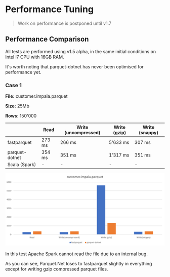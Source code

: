 # Performance Tuning

> Work on performance is postponed until v1.7

## Performance Comparison

All tests are performed using v1.5 alpha, in the same initial conditions on Intel i7 CPU with 16GB RAM.

It's worth noting that parquet-dotnet has never been optimised for performance yet.

### Case 1

**File:** customer.impala.parquet

**Size:** 25Mb

**Rows**: 150'000

||Read|Write (uncompressed)|Write (gzip)|Write (snappy)|
|-|-|-|-|-|
|fastparquet|273 ms|266 ms|5'633 ms|307 ms|
|parquet-dotnet|354 ms|351 ms|1'317 ms|351 ms|
|Scala (Spark)|-|-|-|-|


![Perf00](img/perf00.png)

In this test Apache Spark cannot read the file due to an internal bug.

As you can see, Parquet.Net loses to fastparquet slightly in everything except for writing gzip compressed parquet files.
